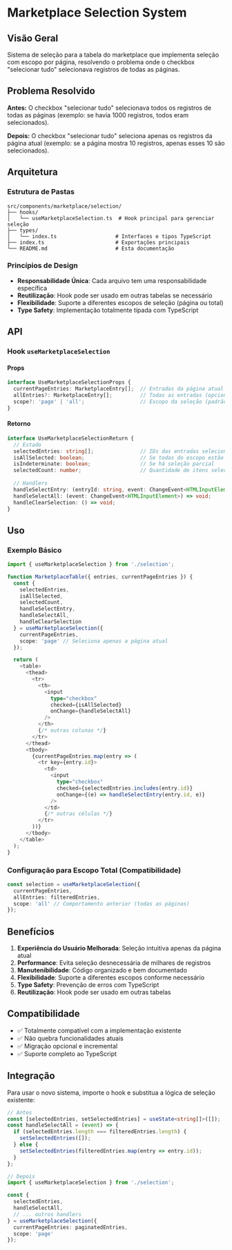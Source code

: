 # Marketplace Selection System

## Visão Geral

Sistema de seleção para a tabela do marketplace que implementa seleção com escopo por página, resolvendo o problema onde o checkbox "selecionar tudo" selecionava registros de todas as páginas.

## Problema Resolvido

**Antes:** O checkbox "selecionar tudo" selecionava todos os registros de todas as páginas (exemplo: se havia 1000 registros, todos eram selecionados).

**Depois:** O checkbox "selecionar tudo" seleciona apenas os registros da página atual (exemplo: se a página mostra 10 registros, apenas esses 10 são selecionados).

## Arquitetura

### Estrutura de Pastas
```
src/components/marketplace/selection/
├── hooks/
│   └── useMarketplaceSelection.ts  # Hook principal para gerenciar seleção
├── types/
│   └── index.ts                   # Interfaces e tipos TypeScript
├── index.ts                       # Exportações principais
└── README.md                      # Esta documentação
```

### Princípios de Design

- **Responsabilidade Única**: Cada arquivo tem uma responsabilidade específica
- **Reutilização**: Hook pode ser usado em outras tabelas se necessário
- **Flexibilidade**: Suporte a diferentes escopos de seleção (página ou total)
- **Type Safety**: Implementação totalmente tipada com TypeScript

## API

### Hook `useMarketplaceSelection`

#### Props
```typescript
interface UseMarketplaceSelectionProps {
  currentPageEntries: MarketplaceEntry[];  // Entradas da página atual
  allEntries?: MarketplaceEntry[];         // Todas as entradas (opcional)
  scope?: 'page' | 'all';                  // Escopo da seleção (padrão: 'page')
}
```

#### Retorno
```typescript
interface UseMarketplaceSelectionReturn {
  // Estado
  selectedEntries: string[];               // IDs das entradas selecionadas
  isAllSelected: boolean;                  // Se todas do escopo estão selecionadas
  isIndeterminate: boolean;                // Se há seleção parcial
  selectedCount: number;                   // Quantidade de itens selecionados
  
  // Handlers
  handleSelectEntry: (entryId: string, event: ChangeEvent<HTMLInputElement>) => void;
  handleSelectAll: (event: ChangeEvent<HTMLInputElement>) => void;
  handleClearSelection: () => void;
}
```

## Uso

### Exemplo Básico
```typescript
import { useMarketplaceSelection } from './selection';

function MarketplaceTable({ entries, currentPageEntries }) {
  const {
    selectedEntries,
    isAllSelected,
    selectedCount,
    handleSelectEntry,
    handleSelectAll,
    handleClearSelection
  } = useMarketplaceSelection({
    currentPageEntries,
    scope: 'page' // Seleciona apenas a página atual
  });

  return (
    <table>
      <thead>
        <tr>
          <th>
            <input
              type="checkbox"
              checked={isAllSelected}
              onChange={handleSelectAll}
            />
          </th>
          {/* outras colunas */}
        </tr>
      </thead>
      <tbody>
        {currentPageEntries.map(entry => (
          <tr key={entry.id}>
            <td>
              <input
                type="checkbox"
                checked={selectedEntries.includes(entry.id)}
                onChange={(e) => handleSelectEntry(entry.id, e)}
              />
            </td>
            {/* outras células */}
          </tr>
        ))}
      </tbody>
    </table>
  );
}
```

### Configuração para Escopo Total (Compatibilidade)
```typescript
const selection = useMarketplaceSelection({
  currentPageEntries,
  allEntries: filteredEntries,
  scope: 'all' // Comportamento anterior (todas as páginas)
});
```

## Benefícios

1. **Experiência do Usuário Melhorada**: Seleção intuitiva apenas da página atual
2. **Performance**: Evita seleção desnecessária de milhares de registros
3. **Manutenibilidade**: Código organizado e bem documentado
4. **Flexibilidade**: Suporte a diferentes escopos conforme necessário
5. **Type Safety**: Prevenção de erros com TypeScript
6. **Reutilização**: Hook pode ser usado em outras tabelas

## Compatibilidade

- ✅ Totalmente compatível com a implementação existente
- ✅ Não quebra funcionalidades atuais
- ✅ Migração opcional e incremental
- ✅ Suporte completo ao TypeScript

## Integração

Para usar o novo sistema, importe o hook e substitua a lógica de seleção existente:

```typescript
// Antes
const [selectedEntries, setSelectedEntries] = useState<string[]>([]);
const handleSelectAll = (event) => {
  if (selectedEntries.length === filteredEntries.length) {
    setSelectedEntries([]);
  } else {
    setSelectedEntries(filteredEntries.map(entry => entry.id));
  }
};

// Depois
import { useMarketplaceSelection } from './selection';

const {
  selectedEntries,
  handleSelectAll,
  // ... outros handlers
} = useMarketplaceSelection({
  currentPageEntries: paginatedEntries,
  scope: 'page'
});
```
